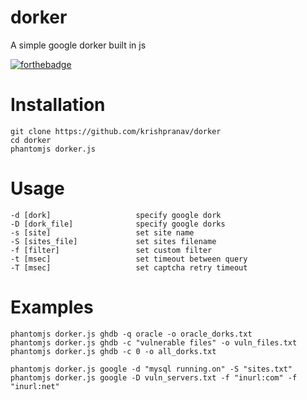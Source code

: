 # dorker
A simple google dorker built in js

[![forthebadge](https://forthebadge.com/images/badges/made-with-javascript.svg)](https://forthebadge.com)

# Installation
```
git clone https://github.com/krishpranav/dorker
cd dorker
phantomjs dorker.js
```


# Usage

```
-d [dork]                   specify google dork
-D [dork_file]              specify google dorks
-s [site]                   set site name
-S [sites_file]             set sites filename
-f [filter]                 set custom filter
-t [msec]                   set timeout between query
-T [msec]                   set captcha retry timeout
```


# Examples
```
phantomjs dorker.js ghdb -q oracle -o oracle_dorks.txt
phantomjs dorker.js ghdb -c "vulnerable files" -o vuln_files.txt
phantomjs dorker.js ghdb -c 0 -o all_dorks.txt

phantomjs dorker.js google -d "mysql running.on" -S "sites.txt"
phantomjs dorker.js google -D vuln_servers.txt -f "inurl:com" -f "inurl:net"
```
